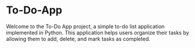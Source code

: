 # To-Do-App

Welcome to the To-Do App project, a simple to-do list application implemented in Python. This application helps users organize their tasks by allowing them to add, delete, and mark tasks as completed.
